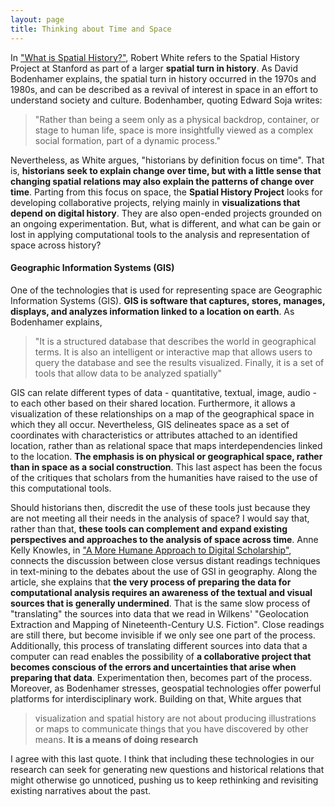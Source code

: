 ```yaml
---
layout: page
title: Thinking about Time and Space
---
```


In ["What is Spatial History?"](http://web.stanford.edu/group/spatialhistory/cgi-bin/site/pub.php?id=29), Robert White refers to the Spatial History Project at Stanford as part of a larger **spatial turn in history**. As David Bodenhamer explains, the spatial turn in history occurred in the 1970s and 1980s, and can be described as a revival of interest in space in an effort to understand society and culture. Bodenhamber, quoting Edward Soja writes:

> "Rather than being a seem only as a physical backdrop, container, or stage to human life, space is more insightfully viewed as a complex social formation, part of a dynamic process."

Nevertheless, as White argues, "historians by definition focus on time". That is, **historians seek to explain change over time, but with a little sense that changing spatial relations may also explain the patterns of change over time**. Parting from this focus on space, the **Spatial History Project** looks for developing collaborative projects, relying mainly in **visualizations that depend on digital history**. They are also open-ended projects grounded on an ongoing experimentation. But, what is different, and what can be gain or lost in applying computational tools to the analysis and representation of space across history?

#### Geographic Information Systems (GIS)

One of the technologies that is used for representing space are Geographic Information Systems (GIS). **GIS is software that captures, stores, manages, displays, and analyzes information linked to a location on earth**. As Bodenhamer explains,

> "It is a structured database that describes the world in geographical terms. It is also an intelligent or interactive map that allows users to query the database and see the results visualized. Finally, it is a set of tools that allow data to be analyzed spatially"

GIS can relate different types of data - quantitative, textual, image, audio - to each other based on their shared location. Furthermore, it allows a visualization of these relationships on a map of the geographical space in which they all occur. Nevertheless, GIS delineates space as a set of coordinates with characteristics or attributes attached to an identified location, rather than as relational space that maps interdependencies linked to the location. **The emphasis is on physical or geographical space, rather than in space as a social construction**. This last aspect has been the focus of the critiques that scholars from the humanities have raised to the use of this computational tools.

Should historians then, discredit the use of these tools just because they are not meeting all their needs in the analysis of space? I would say that, rather than that, **these tools can complement and expand existing perspectives and approaches to the analysis of space across time**. Anne Kelly Knowles, in ["A More Humane Approach to Digital Scholarship"](http://parameters.ssrc.org/2016/08/a-more-humane-approach-to-digital-scholarship/), connects the discussion between close versus distant readings techniques in text-mining to the debates about the use of GSI in geography. Along the article, she explains that **the very process of preparing the data for computational analysis requires an awareness of the textual and visual sources that is generally undermined**. That is the same slow process of "translating" the sources into data that we read in Wilkens' "Geolocation Extraction and Mapping of Nineteenth-Century U.S. Fiction". Close readings are still there, but become invisible if we only see one part of the process. Additionally, this process of translating different sources into data that a computer can read enables the possibility of **a collaborative project that becomes conscious of the errors and uncertainties that arise when preparing that data**. Experimentation then, becomes part of the process. Moreover, as Bodenhamer stresses, geospatial technologies offer powerful platforms for interdisciplinary work. Building on that, White argues that

> visualization and spatial history are not about producing illustrations or maps to communicate things that you have discovered by other means. **It is a means of doing research**

I agree with this last quote. I think that including these technologies in our research can seek for generating new questions and historical relations that might otherwise go unnoticed, pushing us to keep rethinking and revisiting existing narratives about the past.
